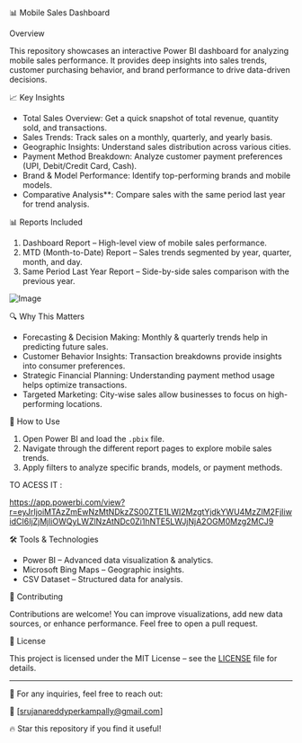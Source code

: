 📊 Mobile Sales Dashboard

Overview

This repository showcases an interactive Power BI dashboard for analyzing mobile sales performance. It provides deep insights into sales trends, customer purchasing behavior, and brand performance to drive data-driven decisions.

 📈 Key Insights

- Total Sales Overview: Get a quick snapshot of total revenue, quantity sold, and transactions.
- Sales Trends: Track sales on a monthly, quarterly, and yearly basis.
- Geographic Insights: Understand sales distribution across various cities.
- Payment Method Breakdown: Analyze customer payment preferences (UPI, Debit/Credit Card, Cash).
- Brand & Model Performance: Identify top-performing brands and mobile models.
- Comparative Analysis**: Compare sales with the same period last year for trend analysis.

 📊 Reports Included

1. Dashboard Report – High-level view of mobile sales performance.
2. MTD (Month-to-Date) Report – Sales trends segmented by year, quarter, month, and day.
3. Same Period Last Year Report – Side-by-side sales comparison with the previous year.

![Image](https://github.com/user-attachments/assets/d3efc148-ac45-444d-86bd-53d01e9a855e)

🔍 Why This Matters

- Forecasting & Decision Making: Monthly & quarterly trends help in predicting future sales.
- Customer Behavior Insights: Transaction breakdowns provide insights into consumer preferences.
- Strategic Financial Planning: Understanding payment method usage helps optimize transactions.
- Targeted Marketing: City-wise sales allow businesses to focus on high-performing locations.

 🚀 How to Use

1. Open Power BI and load the `.pbix` file.
2. Navigate through the different report pages to explore mobile sales trends.
3. Apply filters to analyze specific brands, models, or payment methods.

TO ACESS IT :

https://app.powerbi.com/view?r=eyJrIjoiMTAzZmEwNzMtNDkzZS00ZTE1LWI2MzgtYjdkYWU4MzZlM2FjIiwidCI6IjZjMjliOWQyLWZlNzAtNDc0Zi1hNTE5LWJjNjA2OGM0Mzg2MCJ9

🛠️ Tools & Technologies

- Power BI – Advanced data visualization & analytics.
- Microsoft Bing Maps – Geographic insights.
- CSV Dataset – Structured data for analysis.

 🤝 Contributing

Contributions are welcome! You can improve visualizations, add new data sources, or enhance performance. Feel free to open a pull request.

 📜 License

This project is licensed under the MIT License – see the [LICENSE](LICENSE) file for details.

---

📩 For any inquiries, feel free to reach out:  

📧 [srujanareddyperkampally@gmail.com]

🔥 Star this repository if you find it useful!
